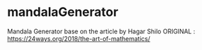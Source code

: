 # mandalaGenerator
Mandala Generator base on the article by Hagar Shilo
ORIGINAL : https://24ways.org/2018/the-art-of-mathematics/
